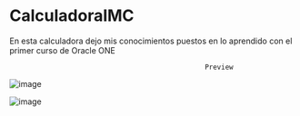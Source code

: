 # CalculadoraIMC
En esta calculadora dejo mis conocimientos puestos en lo aprendido con el primer curso de Oracle ONE

                                                    Preview

![image](https://user-images.githubusercontent.com/81688973/205086999-99d1067b-c7ea-4dec-ac79-a6fb016eccb7.png)

![image](https://user-images.githubusercontent.com/81688973/205087104-23b5a6e7-c95d-4ebd-90af-0acb6b69a215.png)
